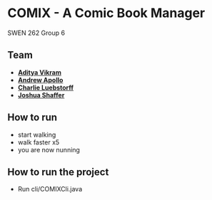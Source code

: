 # COMIX - A Comic Book Manager

SWEN 262 Group 6

## Team
* [**Aditya Vikram**](https://github.com/lunarcon)
* [**Andrew Apollo**](https://github.com/AndrewApollo628)
* [**Charlie Luebstorff**](mailto:cjl7292@rit.edu)
* [**Joshua Shaffer**](mailto:jds7626@rit.edu)

## How to run
* start walking
* walk faster x5
* you are now nunning

## How to run the project
* Run cli/COMIXCli.java

